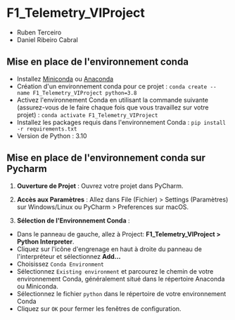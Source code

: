 # F1_Telemetry_VIProject

- Ruben Terceiro
- Daniel Ribeiro Cabral

## Mise en place de l'environnement conda
- Installez [Miniconda](https://docs.conda.io/projects/miniconda/en/latest/) ou [Anaconda](https://www.anaconda.com/) 
- Création d'un environnement conda pour ce projet : 
`conda create --name F1_Telemetry_VIProject python=3.8`
- Activez l'environnement Conda en utilisant la commande suivante (assurez-vous de le faire chaque fois que vous travaillez sur votre projet)
: `conda activate F1_Telemetry_VIProject`
- Installez les packages requis dans l'environnement Conda : ``pip install -r requirements.txt``
- Version de Python : 3.10

## Mise en place de l'environnement conda sur Pycharm

1. **Ouverture de Projet** : Ouvrez votre projet dans PyCharm.
2. **Accès aux Paramètres** : Allez dans File (Fichier) > Settings (Paramètres) sur Windows/Linux ou PyCharm > Preferences sur macOS.

3. **Sélection de l'Environnement Conda** : 
- Dans le panneau de gauche, allez à Project: **F1_Telemetry_VIProject > Python Interpreter**.
- Cliquez sur l'icône d'engrenage en haut à droite du panneau de l'interpréteur et sélectionnez **Add...** 
- Choisissez `Conda Environment`
- Sélectionnez `Existing environment` et parcourez le chemin de votre environnement Conda, généralement situé dans le répertoire Anaconda ou Miniconda.
- Sélectionnez le fichier `python` dans le répertoire de votre environnement Conda
- Cliquez sur `OK` pour fermer les fenêtres de configuration.